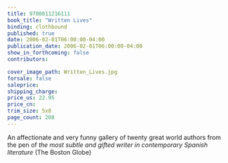 ```yaml
---
title: 9780811216111
book_title: "Written Lives"
binding: clothbound
published: true
date: 2006-02-01T06:00:00-04:00
publication_date: 2006-02-01T06:00:00-04:00
show_in_forthcoming: false
contributors:

cover_image_path: Written_Lives.jpg
forsale: false
saleprice:
shipping_charge:
price_us: 22.95
price_cn:
trim_size: 5x8
page_count: 208
---
```

An affectionate and very funny gallery of twenty great world authors from the pen of _the most subtle and gifted writer in contemporary Spanish literature_ (The Boston Globe)

